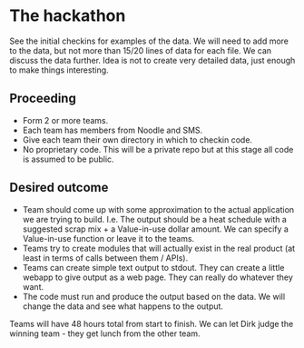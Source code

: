 # The hackathon

See the initial checkins for examples of the data. We will need to add more to the data, but not more than 15/20 lines of data for each file. We can discuss the data further. Idea is not to create very detailed data, just enough to make things interesting.

## Proceeding

- Form 2 or more teams.
- Each team has members from Noodle and SMS.
- Give each team their own directory in which to checkin code.
- No proprietary code. This will be a private repo but at this stage all code is assumed to be public.


## Desired outcome

- Team should come up with some approximation to the actual application we are trying to build. I.e. The output should be a heat schedule with a suggested scrap mix + a Value-in-use dollar amount. We can specify a Value-in-use function or leave it to the teams.
- Teams try to create modules that will actually exist in the real product (at least in terms of calls between them / APIs).
- Teams can create simple text output to stdout. They can create a little webapp to give output as a web page. They can really do whatever they want.
- The code must run and produce the output based on the data. We will change the data and see what happens to the output.

Teams will have 48 hours total from start to finish. We can let Dirk judge the winning team - they get lunch from the other team.


